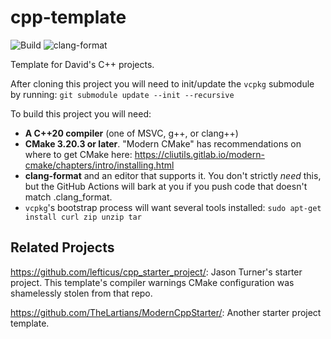 # cpp-template

![Build](../../actions/workflows/build.yml/badge.svg) ![clang-format](../../actions/workflows/clang-format.yml/badge.svg)

Template for David's C++ projects.

After cloning this project you will need to init/update the `vcpkg` submodule by running: `git submodule update --init --recursive`

To build this project you will need:

* **A C++20 compiler** (one of MSVC, g++, or clang++)
* **CMake 3.20.3 or later**.  "Modern CMake" has recommendations on where to get CMake here: <https://cliutils.gitlab.io/modern-cmake/chapters/intro/installing.html>
* **clang-format** and an editor that supports it.  You don't strictly _need_ this, but the GitHub Actions will bark at you if you push code that doesn't match .clang_format.
* `vcpkg`'s bootstrap process will want several tools installed: `sudo apt-get install curl zip unzip tar`

## Related Projects

<https://github.com/lefticus/cpp_starter_project/>: Jason Turner's starter project.  This template's compiler warnings CMake configuration was shamelessly stolen from that repo.

<https://github.com/TheLartians/ModernCppStarter/>: Another starter project template.
